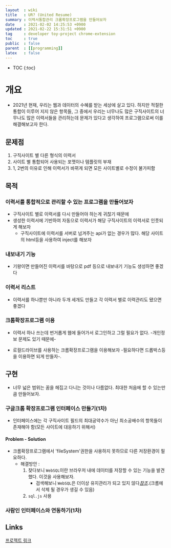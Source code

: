 ```yaml
---
layout  : wiki
title   : UR? (United Resume)
summary : 이력서통합관리 크롬확장프로그램을 만들어보자 
date    : 2021-02-02 14:25:53 +0900
updated : 2021-02-22 15:31:51 +0900
tag     : developer toy-project chrome-extension
toc     : true
public  : false
parent  : [[programming]]
latex   : false
---
```

* TOC
{:toc}

# 개요
* 2021년 현재, 우리는 웹과 데이터의 수혜를 받는 세상에 살고 있다. 하지만 적절한 통합이 이루어 지지 않은 항목들, 그 중에서 우리는 너무나도 많은 구직사이트의 너무나도 많은 이력서들을 관리하는데 문제가 있다고 생각하여 프로그램으로써 이를 해결해보고자 한다.

## 문제점
1. 구직사이트 별 다른 형식의 이력서
2. 사이트 별 통합되어 사용되는 포맷이나 템플릿의 부재
3. 1, 2번의 이유로 인해 이력서가 바뀌게 되면 모든 사이트별로 수정이 불가피함

## 목적
### 이력서를 통합적으로 관리할 수 있는 프로그램을 만들어보자
* 구직사이트 별로 이력서를 다시 만들어야 하는게 귀찮기 때문에
* 생성한 이력서에 기반하여 자동으로 이력서가 해당 구직사이트의 이력서로 인풋되게 해보자
    * 구직사이트에 이력서를 서버로 넘겨주는 api가 없는 경우가 많다. 해당 사이트의 html등을 사용하여 inject를 해보자

### 내보내기 기능
* 기왕이면 만들어진 이력서를 바탕으로 pdf 등으로 내보내기 기능도 생성하면 좋겠다

### 이력서 리스트
* 이력서를 하나뿐만 아니라 두개 세개도 만들고 각 이력서 별로 이력관리도 됐으면 좋겠다

### 크롬확장프로그램 이용
* 이력서 하나 쓰는데 번거롭게 웹에 들어가서 로그인하고 그럴 필요가 없다. -개인정보 문제도 있기 때문에- 

* 로컬드라이브를 사용하는 크롬확장프로그램을 이용해보자 -필요하다면 드롭박스등을 이용하면 되게 만들자-.

## 구현
* 너무 넓은 범위는 꿈을 헤집고 다니는 것이나 다름없다. 최대한 처음에 할 수 있는만큼 만들어보자.

### 구글크롬 확장프로그램 인터페이스 만들기(1차)
* 인터페이스에는 각 구직사이트 필드의 최대공약수가 아닌 최소공배수의 항목들이 존재해야 함(모든 사이트에 대응하기 위해서)

#### Problem - Solution
* 크롬확장프로그램에서 'fileSystem'권한을 사용하지 못하므로 다른 저장환경이 필요하다.
    * 해결방안 :
        1. 찾다보니 `WebSQL`이란 브라우저 내에 데이터를 저장할 수 있는 기능을 발견했다. 이것을 사용해보자.
            * 검색해보니 `WebSQL`은 더이상 유지관리가 되고 있지 않다[*참조*](https://www.w3.org/TR/webdatabase/).(크롬에서 삭제 될 경우가 생길 수 있음)
        2. `sql.js` 사용
### 사람인 인터페이스와 연동하기(1차)















## Links
[프로젝트 링크](https://www.github.com/Achelous1/united-resume)
